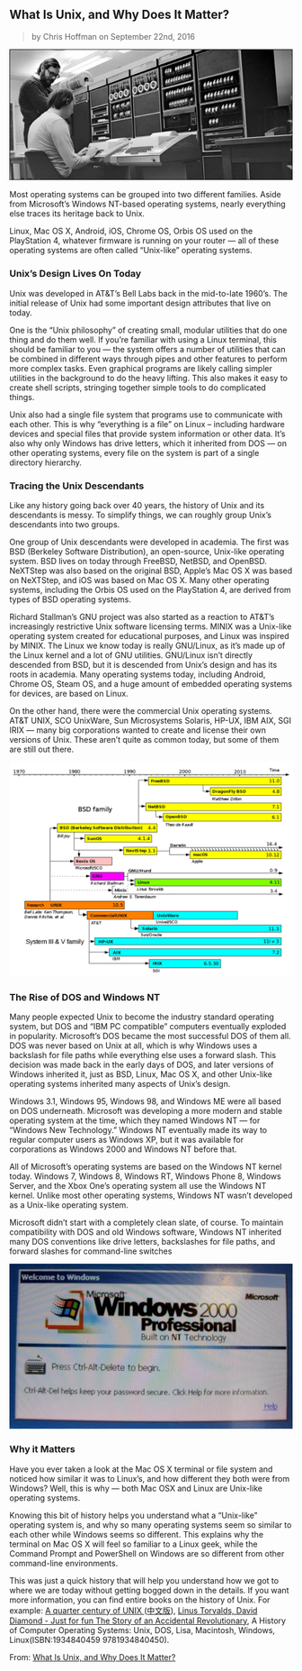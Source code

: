 ## What Is Unix, and Why Does It Matter?

> by Chris Hoffman on September 22nd, 2016

<img src="img/xken-thompson-and-dennis-richie-at-pdp-11.jpg" alt="xken-thompson-and-dennis-richie-at-pdp-11" />

Most operating systems can be grouped into two different families. Aside from Microsoft’s Windows NT-based operating systems, nearly everything else traces its heritage back to Unix.

Linux, Mac OS X, Android, iOS, Chrome OS, Orbis OS used on the PlayStation 4, whatever firmware is running on your router — all of these operating systems are often called “Unix-like” operating systems.

### Unix’s Design Lives On Today

Unix was developed in AT&T’s Bell Labs back in the mid-to-late 1960’s. The initial release of Unix had some important design attributes that live on today.

One is the “Unix philosophy” of creating small, modular utilities that do one thing and do them well. If you’re familiar with using a Linux terminal, this should be familiar to you — the system offers a number of utilities that can be combined in different ways through pipes and other features to perform more complex tasks. Even graphical programs are likely calling simpler utilities in the background to do the heavy lifting. This also makes it easy to create shell scripts, stringing together simple tools to do complicated things.

Unix also had a single file system that programs use to communicate with each other. This is why “everything is a file” on Linux – including hardware devices and special files that provide system information or other data. It’s also why only Windows has drive letters, which it inherited from DOS — on other operating systems, every file on the system is part of a single directory hierarchy.

### Tracing the Unix Descendants

Like any history going back over 40 years, the history of Unix and its descendants is messy. To simplify things, we can roughly group Unix’s descendants into two groups.

One group of Unix descendants were developed in academia. The first was BSD (Berkeley Software Distribution), an open-source, Unix-like operating system. BSD lives on today through FreeBSD, NetBSD, and OpenBSD. NeXTStep was also based on the original BSD, Apple’s Mac OS X was based on NeXTStep, and iOS was based on Mac OS X. Many other operating systems, including the Orbis OS used on the PlayStation 4, are derived from types of BSD operating systems.

Richard Stallman’s GNU project was also started as a reaction to AT&T’s increasingly restrictive Unix software licensing terms. MINIX was a Unix-like operating system created for educational purposes, and Linux was inspired by MINIX. The Linux we know today is really GNU/Linux, as it’s made up of the Linux kernel and a lot of GNU utilities. GNU/Linux isn’t directly descended from BSD, but it is descended from Unix’s design and has its roots in academia. Many operating systems today, including Android, Chrome OS, Steam OS, and a huge amount of embedded operating systems for devices, are based on Linux.

On the other hand, there were the commercial Unix operating systems. AT&T UNIX, SCO UnixWare, Sun Microsystems Solaris, HP-UX, IBM AIX, SGI IRIX — many big corporations wanted to create and license their own versions of Unix. These aren’t quite as common today, but some of them are still out there.

<img src="img/Unix_timeline.en.svg.png" alt="Unix_timeline.en" />

### The Rise of DOS and Windows NT

Many people expected Unix to become the industry standard operating system, but DOS and “IBM PC compatible” computers eventually exploded in popularity. Microsoft’s DOS became the most successful DOS of them all. DOS was never based on Unix at all, which is why Windows uses a backslash for file paths while everything else uses a forward slash. This decision was made back in the early days of DOS, and later versions of Windows inherited it, just as BSD, Linux, Mac OS X, and other Unix-like operating systems inherited many aspects of Unix’s design.

Windows 3.1, Windows 95, Windows 98, and Windows ME were all based on DOS underneath. Microsoft was developing a more modern and stable operating system at the time, which they named Windows NT — for “Windows New Technology.” Windows NT eventually made its way to regular computer users as Windows XP, but it was available for corporations as Windows 2000 and Windows NT before that.

All of Microsoft’s operating systems are based on the Windows NT kernel today. Windows 7, Windows 8, Windows RT, Windows Phone 8, Windows Server, and the Xbox One’s operating system all use the Windows NT kernel. Unlike most other operating systems, Windows NT wasn’t developed as a Unix-like operating system.

Microsoft didn’t start with a completely clean slate, of course. To maintain compatibility with DOS and old Windows software, Windows NT inherited many DOS conventions like drive letters, backslashes for file paths, and forward slashes for command-line switches

<img src="img/xwindows-2000-professional-built-on-nt-technology.jpg" alt="xwindows-2000-professional-built-on-nt-technology.jpg" />

### Why it Matters

Have you ever taken a look at the Mac OS X terminal or file system and noticed how similar it was to Linux’s, and how different they both were from Windows? Well, this is why —  both Mac OSX and Linux are Unix-like operating systems.

Knowing this bit of history helps you understand what a “Unix-like” operating system is, and why so many operating systems seem so similar to each other while Windows seems so different. This explains why the terminal on Mac OS X will feel so familiar to a Linux geek, while the Command Prompt and PowerShell on Windows are so different from other command-line environments.

This was just a quick history that will help you understand how we got to where we are today without getting bogged down in the details. If you want more information, you can find entire books on the history of Unix. For example: <a href="img/A quarter century of UNIX.pdf">A quarter century of UNIX </a>(<a href="img/A-Quarter-Century-of-UNIX-zh.pdf">中文版</a>), <a href="img/Linus Torvalds, David Diamond - Just for fun The Story of an Accidental Revolutionary.pdf">Linus Torvalds, David Diamond - Just for fun The Story of an Accidental Revolutionary</a>, 
A History of Computer Operating Systems: Unix, DOS, Lisa, Macintosh, Windows, Linux(ISBN:1934840459 9781934840450).

From: [What Is Unix, and Why Does It Matter?](https://www.howtogeek.com/182649/htg-explains-what-is-unix/)